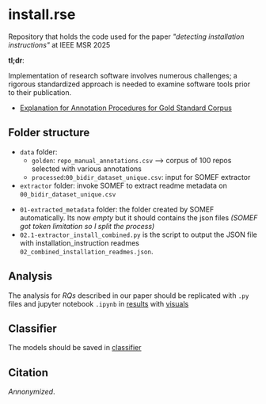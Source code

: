 # install.rse
Repository that holds the code used for the paper *"detecting installation instructions"* at IEEE MSR 2025

**tl;dr**:

Implementation of research software involves numerous challenges; a rigorous standardized approach is needed to examine software tools prior to their publication.



- [Explanation for Annotation Procedures for Gold Standard Corpus](./data/golden/README.md)


## Folder structure

* `data` folder: 
  - `golden`: `repo_manual_annotations.csv` --> corpus of 100 repos selected with various annotations
  - `processed`:`00_bidir_dataset_unique.csv`: input for SOMEF extractor
* `extractor` folder: invoke SOMEF to extract readme metadata on `00_bidir_dataset_unique.csv`
 - `01-extracted_metadata` folder: the folder created by SOMEF automatically. Its now *empty* but it should contains the json files *(SOMEF got token limitation so I split the process)*
 - `02.1-extractor_install_combined.py` is the script to output the JSON file with installation_instruction readmes `02_combined_installation_readmes.json`.

## Analysis
The analysis for *RQs* described in our paper should be replicated with `.py` files and jupyter notebook `.ipynb` in [results](./results/) with [visuals](./visualisations/)

## Classifier
The models should be saved in [classifier](./classifier/)

## Citation

*Annonymized*.

<!-- If you use our provided data or results, please cite our paper:

```
@article{carlosug,
  title={},
  author={Carlos Utrilla Guerrero, Oscar Corcho and Daniel Garijo},
  journal={arXiv preprint arXiv:XXX.XXX},
  year={2024}
}
``` -->